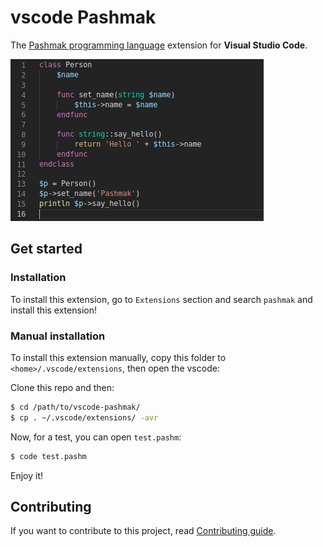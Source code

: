 # vscode Pashmak
The [Pashmak programming language](https://github.com/pashmaklang) extension for **Visual Studio Code**.

<a href="data/preview.png">
	<img
		src="https://raw.githubusercontent.com/pashmaklang/vscode-pashmak/master/data/preview.png"
		raw=true
		alt="Pashmak programming language extension for Visual Studio Code preview"
		style="margin-right: 10px;"
	/>
</a>

## Get started

### Installation
To install this extension, go to `Extensions` section and search `pashmak` and install this extension!

### Manual installation
To install this extension manually, copy this folder to `<home>/.vscode/extensions`, then open the vscode:

Clone this repo and then:

```bash
$ cd /path/to/vscode-pashmak/
$ cp . ~/.vscode/extensions/ -avr
```

Now, for a test, you can open `test.pashm`:

```bash
$ code test.pashm
```

Enjoy it!

## Contributing
If you want to contribute to this project, read [Contributing guide](CONTRIBUTING.md).
